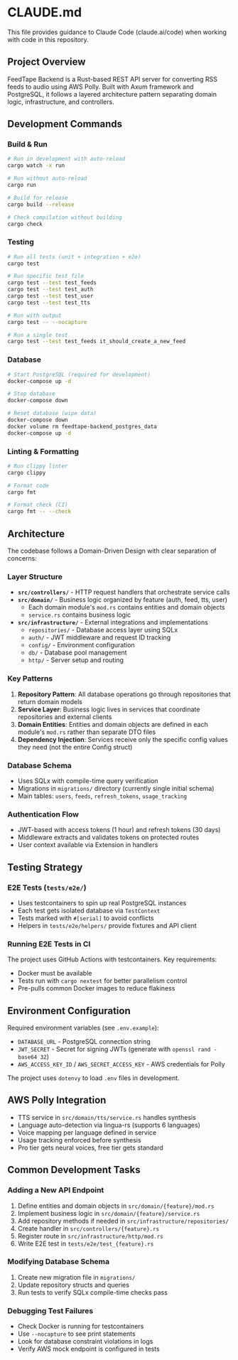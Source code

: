 # CLAUDE.md

This file provides guidance to Claude Code (claude.ai/code) when working with code in this repository.

## Project Overview

FeedTape Backend is a Rust-based REST API server for converting RSS feeds to audio using AWS Polly. Built with Axum framework and PostgreSQL, it follows a layered architecture pattern separating domain logic, infrastructure, and controllers.

## Development Commands

### Build & Run
```bash
# Run in development with auto-reload
cargo watch -x run

# Run without auto-reload
cargo run

# Build for release
cargo build --release

# Check compilation without building
cargo check
```

### Testing
```bash
# Run all tests (unit + integration + e2e)
cargo test

# Run specific test file
cargo test --test test_feeds
cargo test --test test_auth
cargo test --test test_user
cargo test --test test_tts

# Run with output
cargo test -- --nocapture

# Run a single test
cargo test --test test_feeds it_should_create_a_new_feed
```

### Database
```bash
# Start PostgreSQL (required for development)
docker-compose up -d

# Stop database
docker-compose down

# Reset database (wipe data)
docker-compose down
docker volume rm feedtape-backend_postgres_data
docker-compose up -d
```

### Linting & Formatting
```bash
# Run clippy linter
cargo clippy

# Format code
cargo fmt

# Format check (CI)
cargo fmt -- --check
```

## Architecture

The codebase follows a Domain-Driven Design with clear separation of concerns:

### Layer Structure
- **`src/controllers/`** - HTTP request handlers that orchestrate service calls
- **`src/domain/`** - Business logic organized by feature (auth, feed, tts, user)
  - Each domain module's `mod.rs` contains entities and domain objects
  - `service.rs` contains business logic
- **`src/infrastructure/`** - External integrations and implementations
  - `repositories/` - Database access layer using SQLx
  - `auth/` - JWT middleware and request ID tracking
  - `config/` - Environment configuration
  - `db/` - Database pool management
  - `http/` - Server setup and routing

### Key Patterns
1. **Repository Pattern**: All database operations go through repositories that return domain models
2. **Service Layer**: Business logic lives in services that coordinate repositories and external clients
3. **Domain Entities**: Entities and domain objects are defined in each module's `mod.rs` rather than separate DTO files
4. **Dependency Injection**: Services receive only the specific config values they need (not the entire Config struct)

### Database Schema
- Uses SQLx with compile-time query verification
- Migrations in `migrations/` directory (currently single initial schema)
- Main tables: `users`, `feeds`, `refresh_tokens`, `usage_tracking`

### Authentication Flow
- JWT-based with access tokens (1 hour) and refresh tokens (30 days)
- Middleware extracts and validates tokens on protected routes
- User context available via Extension in handlers

## Testing Strategy

### E2E Tests (`tests/e2e/`)
- Uses testcontainers to spin up real PostgreSQL instances
- Each test gets isolated database via `TestContext`
- Tests marked with `#[serial]` to avoid conflicts
- Helpers in `tests/e2e/helpers/` provide fixtures and API client

### Running E2E Tests in CI
The project uses GitHub Actions with testcontainers. Key requirements:
- Docker must be available
- Tests run with `cargo nextest` for better parallelism control
- Pre-pulls common Docker images to reduce flakiness

## Environment Configuration

Required environment variables (see `.env.example`):
- `DATABASE_URL` - PostgreSQL connection string
- `JWT_SECRET` - Secret for signing JWTs (generate with `openssl rand -base64 32`)
- `AWS_ACCESS_KEY_ID` / `AWS_SECRET_ACCESS_KEY` - AWS credentials for Polly

The project uses `dotenvy` to load `.env` files in development.

## AWS Polly Integration

- TTS service in `src/domain/tts/service.rs` handles synthesis
- Language auto-detection via lingua-rs (supports 6 languages)
- Voice mapping per language defined in service
- Usage tracking enforced before synthesis
- Pro tier gets neural voices, free tier gets standard

## Common Development Tasks

### Adding a New API Endpoint
1. Define entities and domain objects in `src/domain/{feature}/mod.rs`
2. Implement business logic in `src/domain/{feature}/service.rs`
3. Add repository methods if needed in `src/infrastructure/repositories/`
4. Create handler in `src/controllers/{feature}.rs`
5. Register route in `src/infrastructure/http/mod.rs`
6. Write E2E test in `tests/e2e/test_{feature}.rs`

### Modifying Database Schema
1. Create new migration file in `migrations/`
2. Update repository structs and queries
3. Run tests to verify SQLx compile-time checks pass

### Debugging Test Failures
- Check Docker is running for testcontainers
- Use `--nocapture` to see print statements
- Look for database constraint violations in logs
- Verify AWS mock endpoint is configured in tests

